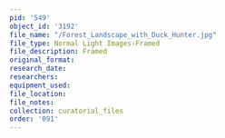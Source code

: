 ```yaml
---
pid: '549'
object_id: '3192'
file_name: "/Forest_Landscape_with_Duck_Hunter.jpg"
file_type: Normal Light Images›Framed
file_description: Framed
original_format:
research_date:
researchers:
equipment_used:
file_location:
file_notes:
collection: curatorial_files
order: '091'
---
```

